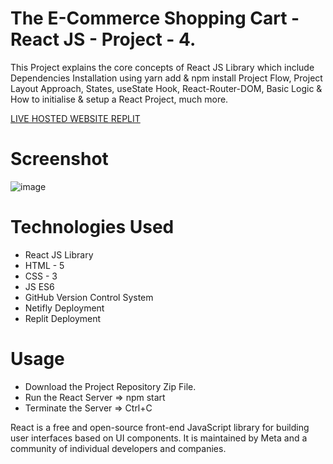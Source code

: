 # The E-Commerce Shopping Cart - React JS - Project - 4.

This Project explains the core concepts of React JS Library which include Dependencies Installation using yarn add & npm install Project Flow, Project Layout Approach, States, useState Hook, React-Router-DOM, Basic Logic &amp; How to initialise &amp; setup a React Project, much more.

[LIVE HOSTED WEBSITE REPLIT](https://ecommerce-shoppingcart-reactjs-project4.shubhamshriva15.repl.co/)

# Screenshot

![image](https://user-images.githubusercontent.com/115470266/214836816-847ab124-4f8c-4e8e-8ebe-d9b47405e5b4.png)

# Technologies Used

- React JS Library
- HTML - 5
- CSS - 3
- JS ES6
- GitHub Version Control System
- Netifly Deployment
- Replit Deployment

# Usage

- Download the Project Repository Zip File.
- Run the React Server => npm start
- Terminate the Server => Ctrl+C

React is a free and open-source front-end JavaScript library for building user interfaces based on UI components. It is maintained by Meta and a community of individual developers and companies.
